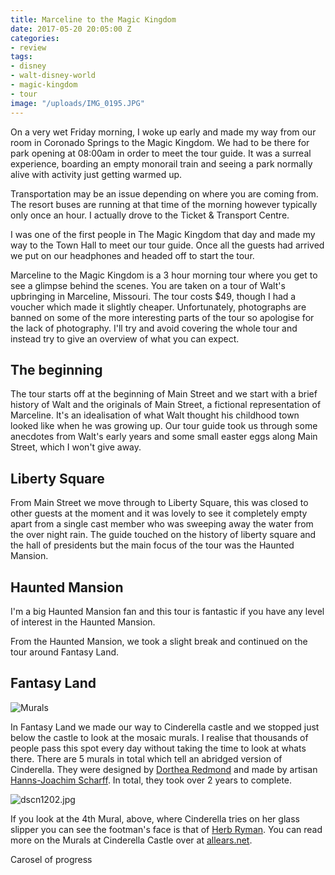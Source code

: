 ```yaml
---
title: Marceline to the Magic Kingdom
date: 2017-05-20 20:05:00 Z
categories:
- review
tags:
- disney
- walt-disney-world
- magic-kingdom
- tour
image: "/uploads/IMG_0195.JPG"
---
```


On a very wet Friday morning, I woke up early and made my way from our room in Coronado Springs to the Magic Kingdom. We had to be there for park opening at 08:00am in order to meet the tour guide. It was a surreal experience, boarding an empty monorail train and seeing a park normally alive with activity just getting warmed up.

Transportation may be an issue depending on where you are coming from. The resort buses are running at that time of the morning however typically only once an hour. I actually drove to the Ticket & Transport Centre.

I was one of the first people in The Magic Kingdom that day and made my way to the Town Hall to meet our tour guide. Once all the guests had arrived we put on our headphones and headed off to start the tour.

Marceline to the Magic Kingdom is a 3 hour morning tour where you get to see a glimpse behind the scenes. You are taken on a tour of Walt's upbringing in Marceline, Missouri. The tour costs $49, though I had a voucher which made it slightly cheaper. Unfortunately, photographs are banned on some of the more interesting parts of the tour so apologise for the lack of photography. I'll try and avoid covering the whole tour and instead try to give an overview of what you can expect.

## The beginning

The tour starts off at the beginning of Main Street and we start with a brief history of Walt and the originals of Main Street, a fictional representation of Marceline. It's an idealisation of what Walt thought his childhood town looked like when he was growing up. Our tour guide took us through some anecdotes from Walt's early years and some small easter eggs along Main Street, which I won't give away.

## Liberty Square

From Main Street we move through to Liberty Square, this was closed to other guests at the moment and it was lovely to see it completely empty apart from a single cast member who was sweeping away the water from the over night rain. The guide touched on the history of liberty square and the hall of presidents but the main focus of the tour was the Haunted Mansion.

## Haunted Mansion

I'm a big Haunted Mansion fan and this tour is fantastic if you have any level of interest in the Haunted Mansion.


From the Haunted Mansion, we took a slight break and continued on the tour around Fantasy Land. 

## Fantasy Land

![Murals](/uploads/IMG_0460.JPG)

In Fantasy Land we made our way to Cinderella castle and we stopped just below the castle to look at the mosaic murals. I realise that thousands of people pass this spot every day without taking the time to look at whats there. There are 5 murals in total which tell an abridged version of Cinderella. They were designed by [Dorthea Redmond](https://d23.com/walt-disney-legend/dorothea-redmond/) and made by artisan [Hanns-Joachim Scharff](https://en.wikipedia.org/wiki/Hanns_Scharff). In total, they took over 2 years to complete.

![dscn1202.jpg](/uploads/dscn1202.jpg)

If you look at the 4th Mural, above, where Cinderella tries on her glass slipper you can see the footman's face is that of [Herb Ryman](https://d23.com/walt-disney-legend/herb-ryman/). You can read more on the Murals at Cinderella Castle over at [allears.net](http://land.allears.net/blogs/jackspence/2010/01/cinderella_castle_mosaic_mural.html).

Carosel of progress

